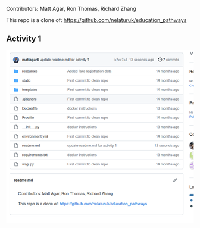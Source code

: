 Contributors: Matt Agar, Ron Thomas, Richard Zhang

This repo is a clone of: https://github.com/nelaturuk/education_pathways

## Activity 1 

![alt_text](images/ECE444_lab5_1.png)
